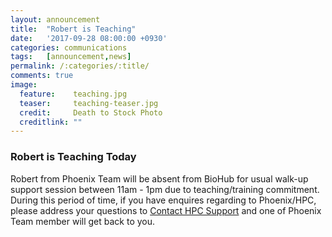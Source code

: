 ```yaml
---
layout:	announcement 
title: 	"Robert is Teaching"
date:   '2017-09-28 08:00:00 +0930'
categories: communications
tags: 	[announcement,news]
permalink: /:categories/:title/
comments: true
image: 
  feature:    teaching.jpg
  teaser:     teaching-teaser.jpg
  credit:     Death to Stock Photo
  creditlink: ""
---
```


### Robert is Teaching Today

Robert from Phoenix Team will be absent from BioHub for usual walk-up support session between 11am - 1pm due to teaching/training commitment. 
During this period of time, if you have enquires regarding to Phoenix/HPC, please address your questions to <a href="mailto:hpcsupport@adelaide.edu.au">Contact HPC Support</a> and one of Phoenix Team member will get back to you. 

